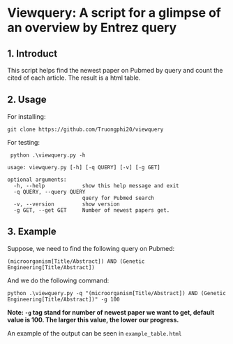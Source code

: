 # Viewquery: A script for a glimpse of an overview by Entrez query

## 1. Introduct

This script helps find the newest paper on Pubmed by query and count the cited of each article. The result is a html table.

## 2. Usage

For installing:
```
git clone https://github.com/Truongphi20/viewquery
```

For testing:
```
 python .\viewquery.py -h
```
```
usage: viewquery.py [-h] [-q QUERY] [-v] [-g GET]

optional arguments:
  -h, --help            show this help message and exit
  -q QUERY, --query QUERY
                        query for Pubmed search
  -v, --version         show version
  -g GET, --get GET     Number of newest papers get.
```

## 3. Example

Suppose, we need to find the following query on Pubmed:

`(microorganism[Title/Abstract]) AND (Genetic Engineering[Title/Abstract])`

And we do the following command:

```
python .\viewquery.py -q "(microorganism[Title/Abstract]) AND (Genetic Engineering[Title/Abstract])" -g 100
```
**Note: `-g` tag stand for number of newest paper we want to get, default value is 100. The larger this value, the lower our progress.**

An example of the output can be seen in `example_table.html`
